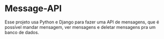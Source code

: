 # Message-API
Esse projeto usa Python e Django para fazer uma API de mensagens, que é possível mandar mensagem, ver mensagens e deletar mensagens pra um banco de dados.